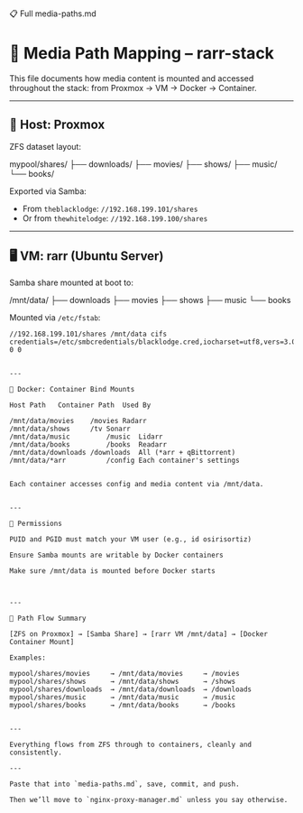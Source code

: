 📋 Full media-paths.md

# 📁 Media Path Mapping – rarr-stack

This file documents how media content is mounted and accessed throughout the stack: from Proxmox → VM → Docker → Container.

---

## 🧱 Host: Proxmox

ZFS dataset layout:

mypool/shares/ ├── downloads/ ├── movies/ ├── shows/ ├── music/ └── books/

Exported via Samba:
- From `theblacklodge`: `//192.168.199.101/shares`
- Or from `thewhitelodge`: `//192.168.199.100/shares`

---

## 🖥️ VM: rarr (Ubuntu Server)

Samba share mounted at boot to:

/mnt/data/ ├── downloads ├── movies ├── shows ├── music └── books

Mounted via `/etc/fstab`:
```fstab
//192.168.199.101/shares /mnt/data cifs credentials=/etc/smbcredentials/blacklodge.cred,iocharset=utf8,vers=3.0,noperm,noserverino,file_mode=0777,dir_mode=0777 0 0


---

🐳 Docker: Container Bind Mounts

Host Path	Container Path	Used By

/mnt/data/movies	/movies	Radarr
/mnt/data/shows 	/tv	Sonarr
/mnt/data/music         /music	Lidarr
/mnt/data/books	        /books	Readarr
/mnt/data/downloads	/downloads	All (*arr + qBittorrent)
/mnt/data/*arr	        /config	Each container's settings


Each container accesses config and media content via /mnt/data.


---

🔐 Permissions

PUID and PGID must match your VM user (e.g., id osirisortiz)

Ensure Samba mounts are writable by Docker containers

Make sure /mnt/data is mounted before Docker starts



---

🔁 Path Flow Summary

[ZFS on Proxmox] → [Samba Share] → [rarr VM /mnt/data] → [Docker Container Mount]

Examples:

mypool/shares/movies     → /mnt/data/movies     → /movies
mypool/shares/shows      → /mnt/data/shows      → /shows
mypool/shares/downloads  → /mnt/data/downloads  → /downloads
mypool/shares/music      → /mnt/data/music      → /music
mypool/shares/books      → /mnt/data/books      → /books


---

Everything flows from ZFS through to containers, cleanly and consistently.

---

Paste that into `media-paths.md`, save, commit, and push.

Then we’ll move to `nginx-proxy-manager.md` unless you say otherwise.

